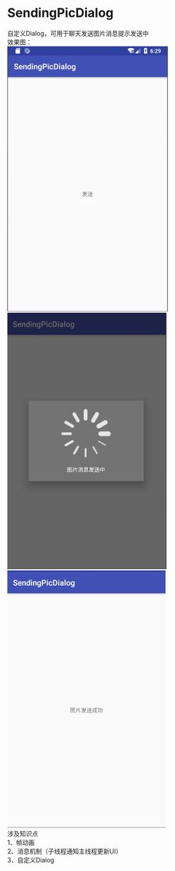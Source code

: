 # SendingPicDialog
自定义Dialog，可用于聊天发送图片消息提示发送中</br>
效果图：</br>
![image](https://github.com/TankSao/SendingPicDialog/blob/master/image/img1.png)</br>
![image](https://github.com/TankSao/SendingPicDialog/blob/master/image/img2.png)</br>
![image](https://github.com/TankSao/SendingPicDialog/blob/master/image/img3.png)</br>
涉及知识点</br>
1、帧动画</br>
2、消息机制（子线程通知主线程更新UI）</br>
3、自定义Dialog
